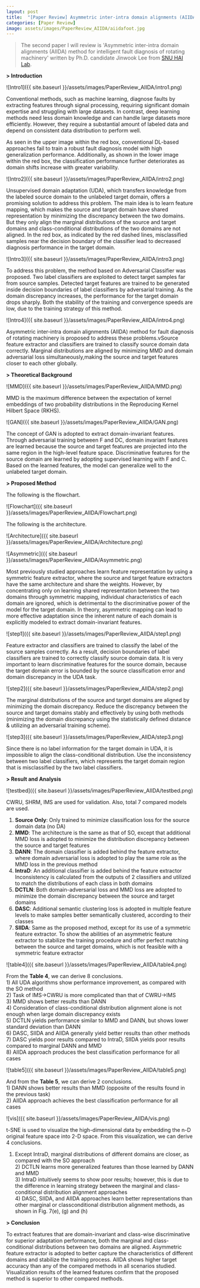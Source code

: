 ```yaml
---
layout: post
title:  "[Paper Review] Asymmetric inter-intra domain alignments (AIIDA) method for intelligent fault diagnosis of rotating machinery"
categories: [Paper Review]
image: assets/images/PaperReview_AIIDA/aiidafoot.jpg
---
```


> The second paper I will review is 'Asymmetric inter-intra domain alignments (AIIDA) method for intelligent fault diagnosis of rotating machinery' written by Ph.D. candidate Jinwook Lee from [SNU HAI Lab][SNU-HAI-LAB].

**> Introduction**

![Intro1]({{ site.baseurl }}/assets/images/PaperReview_AIIDA/intro1.png)

Conventional methods, such as machine learning, diagnose faults by extracting features through signal processing, requiring significant domain expertise and struggling with large datasets. In contrast, deep learning methods need less domain knowledge and can handle large datasets more efficiently. However, they require a substantial amount of labeled data and depend on consistent data distribution to perform well.

As seen in the upper image within the red box, conventional DL-based approaches fail to train a robust fault diagnosis model with high generalization performance. Additionally, as shown in the lower image within the red box, the classification performance further deteriorates as domain shifts increase with greater variability.

![Intro2]({{ site.baseurl }}/assets/images/PaperReview_AIIDA/intro2.png)

Unsupervised domain adaptation (UDA), which transfers knowledge from the labeled source domain to the unlabeled target domain, offers a promising solution to address this problem. The main idea is to learn feature mapping, which makes the source and target domain have shared representation by minimizing the discrepancy between the two domains. But they only align the marginal distributions of the source and target domains and class-conditional distributions of the two domains are not aligned. In the red box, as indicated by the red dashed lines, misclassified samples near the decision boundary of the classifier lead to decreased diagnosis performance in the target domain.

![Intro3]({{ site.baseurl }}/assets/images/PaperReview_AIIDA/intro3.png)

To address this problem, the method based on Adversarial Classifier was proposed. Two label classifiers are exploited to detect target samples far from source samples. Detected target features are trained to be generated inside decision boundaries of label classifiers by adversarial training. As the domain discrepancy increases, the performance for the target domain drops sharply. Both the stability of the training and convergence speeds are low, due to the training strategy of this method.

![Intro4]({{ site.baseurl }}/assets/images/PaperReview_AIIDA/intro4.png)

Asymmetric inter-intra domain alignments (AIIDA) method for fault diagnosis of rotating machinery is proposed to address these problems.vSource feature extractor and classifiers are trained to classify source domain data correctly. Marginal distributions are aligned by minimizing MMD and domain adversarial loss simultaneously,making the source and target features closer to each other globally.

**> Theoretical Background**

![MMD]({{ site.baseurl }}/assets/images/PaperReview_AIIDA/MMD.png)

MMD is the maximum difference between the expectation of kernel embeddings of two probability distributions in the Reproducing Kernel Hilbert Space (RKHS).

![GAN]({{ site.baseurl }}/assets/images/PaperReview_AIIDA/GAN.png)

The concept of GAN is adopted to extract domain-invariant features. Through adversarial training between F and DC, domain invariant features are learned because the source and target features are projected into the same region in the high-level feature space. Discriminative features for the source domain are learned by adopting supervised learning with F and C. Based on the learned features, the model can generalize well to the unlabeled target domain.

**> Proposed Method**

The following is the flowchart.

![Flowchart]({{ site.baseurl }}/assets/images/PaperReview_AIIDA/Flowchart.png)

The following is the architecture.

![Architecture]({{ site.baseurl }}/assets/images/PaperReview_AIIDA/Architecture.png)

![Asymmetric]({{ site.baseurl }}/assets/images/PaperReview_AIIDA/Asymmetric.png)

Most previously studied approaches learn feature representation by using a symmetric feature extractor, where the source and target feature extractors have the same architecture and share the weights. However, by concentrating only on learning shared representation between the two domains through symmetric mapping, individual characteristics of each domain are ignored, which is detrimental to the discriminative power of the model for the target domain. In theory, asymmetric mapping can lead to more effective adaptation since the inherent nature of each domain is explicitly modeled to extract domain-invariant features.

![step1]({{ site.baseurl }}/assets/images/PaperReview_AIIDA/step1.png)

Feature extractor and classifiers are trained to classify the label of the source samples correctly. As a result, decision boundaries of label classifiers are trained to correctly classify source domain data. It is very important to learn discriminative features for the source domain, because the target domain error is bounded by the source classification error and domain discrepancy in the UDA task.

![step2]({{ site.baseurl }}/assets/images/PaperReview_AIIDA/step2.png)

The marginal distributions of the source and target domains are aligned by minimizing the domain discrepancy. Reduce the discrepancy between the source and target domains stably and effectively by using both methods (minimizing the domain discrepancy using the statistically defined distance & utilizing an adversarial training scheme).

![step3]({{ site.baseurl }}/assets/images/PaperReview_AIIDA/step3.png)

Since there is no label information for the target domain in UDA, it is impossible to align the class-conditional distribution. Use the inconsistency between two label classifiers, which represents the target domain region that is misclassified by the two label classifiers.


**> Result and Analysis**

![testbed]({{ site.baseurl }}/assets/images/PaperReview_AIIDA/testbed.png)

CWRU, SHRM, IMS are used for validation. Also, total 7 compared models are used.

1) **Source Only**: Only trained to minimize classification loss for the source domain data (no DA) <br>
2) **MMD**: The architecture is the same as that of SO, except that additional MMD loss is adopted to minimize the distribution discrepancy between the source and target features<br>
3) **DANN**: The domain classifier is added behind the feature extractor, where domain adversarial loss is adopted to play the same role as the MMD loss in the previous method<br>
4) **IntraD**: An additional classifier is added behind the feature extractor
Inconsistency is calculated from the outputs of 2 classifiers and utilized to match the distributions of each class in both domains<br>
5) **DCTLN**: Both domain-adversarial loss and MMD loss are adopted to minimize the domain discrepancy between the source and target domains<br>
6) **DASC**: Additional semantic clustering loss is adopted in multiple feature levels to make samples better semantically clustered, according to their classes<br>
7) **SIIDA**: Same as the proposed method, except for its use of a symmetric feature extractor. To show the abilities of an asymmetric feature extractor to stabilize the training procedure and offer perfect matching between the source and target domains, which is not feasible with a symmetric feature extractor

![table4]({{ site.baseurl }}/assets/images/PaperReview_AIIDA/table4.png)

From the **Table 4**, we can derive 8 conclusions.
<br>1) All UDA algorithms show performance improvement, as compared with the SO method
<br>2) Task of IMS→CWRU is more complicated than that of CWRU→IMS
<br>3) MMD shows better results than DANN
<br>4) Consideration of class-conditional distribution alignment alone is not enough when large domain discrepancy exists
<br>5) DCTLN yields performance similar to MMD and DANN, but shows lower standard deviation than DANN
<br>6) DASC, SIIDA and AIIDA generally yield better results than other methods
<br>7) DASC yields poor results compared to IntraD, SIIDA yields poor results compared to marginal DANN and MMD
<br>8) AIIDA approach produces the best classification performance for all cases

![table5]({{ site.baseurl }}/assets/images/PaperReview_AIIDA/table5.png)

And from the **Table 5**, we can derive 2 conclusions.
<br>1) DANN shows better results than MMD (opposite of the results found in the previous task)
<br>2) AIIDA approach achieves the best classification performance for all cases

![vis]({{ site.baseurl }}/assets/images/PaperReview_AIIDA/vis.png)

t-SNE is used to visualize the high-dimensional data by embedding the n-D original feature space into 2-D space. From this visualization, we can derive 4 conclusions.

1) Except IntraD, marginal distributions of different domains are closer, as compared with the SO approach
<br>2) DCTLN learns more generalized features than those learned by DANN and MMD
<br>3) IntraD intuitively seems to show poor results; however, this is due to the difference in learning strategy between the marginal and class-conditional distribution alignment approaches
<br>4) DASC, SIIDA, and AIIDA approaches learn better representations than other marginal or classconditional distribution alignment methods, as shown in Fig. 7(e), (g) and (h)


**> Conclusion**

To extract features that are domain-invariant and class-wise discriminative for superior adaptation performance, both the marginal and class-conditional distributions between two domains are aligned. Asymmetric feature extractor is adopted to better capture the characteristics of different domains and stabilize the training process. AIIDA shows higher target accuracy than any of the compared methods in all scenarios studied. Visualization results of the learned features confirm that the proposed method is superior to other compared methods.



[SNU-HAI-LAB]: https://hai.snu.ac.kr